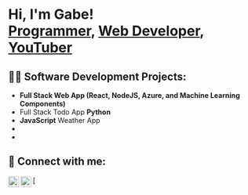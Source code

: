 <h1>Hi, I'm Gabe! <br/><a href="https://github.com/gabesabella">Programmer</a>, <a href="https://www.linkedin.com/in/gabesabella/">Web Developer</a>, <a href="#">YouTuber</a></h1>
<h2>👨‍💻 Software Development Projects:</h2>
<ul>
  <li><b>Full Stack Web App (React, NodeJS, Azure, and Machine Learning Components)</b></l1>
  <li>Full Stack Todo App
<b>Python</b></l1>
  <li><b>JavaScript</b>
Weather App</l1>
  <li></l1>
  <li></l1>
</ul>

<h2>🤳 Connect with me:</h2>
<img align="left" alt="GabeSabella | GitHub" width="22px" src="https://cdn.jsdelivr.net/npm/simple-icons@v3/icons/github.svg" />
[<img align="left" alt="GabeSabella | LinkedIn" width="22px" src="https://cdn.jsdelivr.net/npm/simple-icons@v3/icons/linkedin.svg" />
